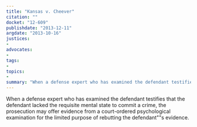 ```yaml
---
title: "Kansas v. Cheever"
citation: ""
docket: "12-609"
publishdate: "2013-12-11"
argdate: "2013-10-16"
justices:
- 
advocates:
- 
tags:
- 
topics:
- 
summary: "When a defense expert who has examined the defendant testifies that the defendant lacked the requisite mental state to commit a crime, the prosecution may offer evidence from a court-ordered psychological examination for the limited purpose of rebutting the defendant""s evidence."
---
```

When a defense expert who has examined the defendant testifies that the defendant lacked the requisite mental state to commit a crime, the prosecution may offer evidence from a court-ordered psychological examination for the limited purpose of rebutting the defendant""s evidence.

